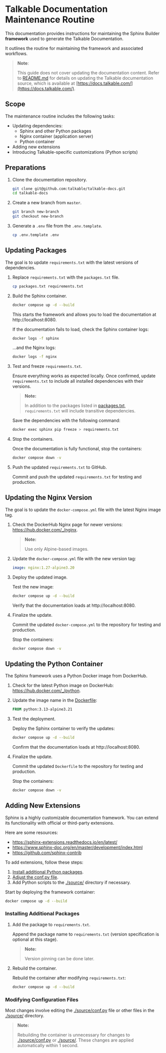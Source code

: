 # Talkable Documentation Maintenance Routine

This documentation provides instructions for maintaining the Sphinx Builder **framework** used to generate the Talkable Documentation.

It outlines the routine for maintaining the framework and associated workflows.

> **Note**: 
> 
> This guide does not cover updating the documentation content. 
> Refer to [README.md](README.md) for details on updating the Talkable documentation source, which is available at [https://docs.talkable.com/](https://docs.talkable.com/).

## Scope

The maintenance routine includes the following tasks:

- Updating dependencies:
  - Sphinx and other Python packages
  - Nginx container (application server)
  - Python container
- Adding new extensions
- Introducing Talkable-specific customizations (Python scripts)

## Preparations

1. Clone the documentation repository.

    ```bash
    git clone git@github.com:talkable/talkable-docs.git
    cd talkable-docs
    ```

2. Create a new branch from `master`.

    ```bash
    git branch new-branch
    git checkout new-branch
    ```

3. Generate a `.env` file from the `.env.template`.

    ```bash
    cp .env.template .env
    ```

## Updating Packages

The goal is to update `requirements.txt` with the latest versions of dependencies.

1. Replace `requirements.txt` with the `packages.txt` file.

    ```bash
    cp packages.txt requirements.txt
    ```

2. Build the Sphinx container.

    ```bash
    docker compose up -d --build
    ```

    This starts the framework and allows you to load the documentation at http://localhost:8080.

    If the documentation fails to load, check the Sphinx container logs:

    ```bash
    docker logs -f sphinx
    ```

    ...and the Nginx logs:

    ```bash
    docker logs -f nginx
    ```

3. Test and freeze `requirements.txt`.

    Ensure everything works as expected locally. Once confirmed, update `requirements.txt` to include all installed dependencies with their versions.

    > **Note:**
    >
    > In addition to the packages listed in [packages.txt](packages.txt), `requirements.txt` will include transitive dependencies.

    Save the dependencies with the following command:

    ```bash
    docker exec sphinx pip freeze > requirements.txt
    ```

4. Stop the containers.

    Once the documentation is fully functional, stop the containers:

    ```bash
    docker compose down -v
    ```

5. Push the updated `requirements.txt` to GitHub.

    Commit and push the updated `requirements.txt` for testing and production.

## Updating the Nginx Version

The goal is to update the `docker-compose.yml` file with the latest Nginx image tag.

1. Check the DockerHub Nginx page for newer versions: https://hub.docker.com/_/nginx.

    > **Note:** 
    >
    > Use only Alpine-based images.

2. Update the `docker-compose.yml` file with the new version tag:

    ```yaml
    image: nginx:1.27-alpine3.20
    ```

3. Deploy the updated image.

    Test the new image:

    ```bash
    docker compose up -d --build
    ```

    Verify that the documentation loads at http://localhost:8080.

4. Finalize the update.

    Commit the updated `docker-compose.yml` to the repository for testing and production.

    Stop the containers:

    ```bash
    docker compose down -v
    ```

## Updating the Python Container

The Sphinx framework uses a Python Docker image from DockerHub.

1. Check for the latest Python image on DockerHub: https://hub.docker.com/_/python.

2. Update the image name in the [Dockerfile](./Dockerfile):

    ```dockerfile
    FROM python:3.13-alpine3.21
    ```

3. Test the deployment.

    Deploy the Sphinx container to verify the updates:

    ```bash
    docker compose up -d --build
    ```

    Confirm that the documentation loads at http://localhost:8080.

4. Finalize the update.

    Commit the updated `Dockerfile` to the repository for testing and production.

    Stop the containers:

    ```bash
    docker compose down -v
    ```

## Adding New Extensions

Sphinx is a highly customizable documentation framework. You can extend its functionality with official or third-party extensions.

Here are some resources:

- https://sphinx-extensions.readthedocs.io/en/latest/
- https://www.sphinx-doc.org/en/master/development/index.html
- https://github.com/sphinx-contrib

To add extensions, follow these steps:

1. [Install additional Python packages](#installing-additional-packages).
2. [Adjust the conf.py file](#modifying-configuration-files).
3. Add Python scripts to the [./source/](./source/) directory if necessary.

Start by deploying the framework container:

```bash
docker compose up -d --build
```

### Installing Additional Packages

1. Add the package to `requirements.txt`.

    Append the package name to `requirements.txt` (version specification is optional at this stage).

    > **Note:**
    >
    > Version pinning can be done later.

2. Rebuild the container.

    Rebuild the container after modifying `requirements.txt`:

    ```bash
    docker compose up -d --build
    ```

### Modifying Configuration Files

Most changes involve editing the [./source/conf.py](./source/conf.py) file or other files in the [./source/](./source/) directory.

> **Note:**
>
> Rebuilding the container is unnecessary for changes to [./source/conf.py](./source/conf.py) or [./source/](./source/). These changes are applied automatically within 1 second.
